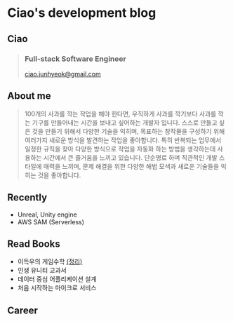 # Ciao's development blog

## Ciao
> ### Full-stack Software Engineer  
> ciao.junhyeok@gmail.com

## About me
>  100개의 사과를 깍는 작업을 해야 한다면, 우직하게 사과를 깍기보다 사과를 깍는 기구를 만들어내는 시간을 보내고 싶어하는 개발자 입니다.
> 스스로 만들고 싶은 것을 만들기 위해서 다양한 기술을 익히며, 목표하는 창작물을 구성하기 위해 여러가지 새로운 방식을 발견하는 작업을 좋아합니다. 특히 반복되는 업무에서 일정한 규칙을 찾아 다양한 방식으로 작업을 자동화 하는 방법을 생각하는데 사용하는 시간에서 큰 즐거움을 느끼고 있습니다.
> 단순명료 하며 직관적인 개발 스타일에 매력을 느끼며, 문제 해결을 위한 다양한 해법 모색과 새로운 기술들을 익히는 것을 좋아합니다.

## Recently
* Unreal, Unity engine
* AWS SAM (Serverless)


## Read Books
* 이득우의 게임수학 [(정리)](books/gameMath/readme.md)
* 인생 유니티 교과서
* 데이터 중심 어플리케이션 설계
* 처음 시작하는 마이크로 서비스


## Career